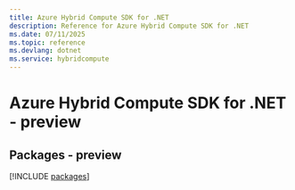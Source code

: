 ```yaml
---
title: Azure Hybrid Compute SDK for .NET
description: Reference for Azure Hybrid Compute SDK for .NET
ms.date: 07/11/2025
ms.topic: reference
ms.devlang: dotnet
ms.service: hybridcompute
---
```

# Azure Hybrid Compute SDK for .NET - preview
## Packages - preview
[!INCLUDE [packages](hybrid-compute-index.md)]